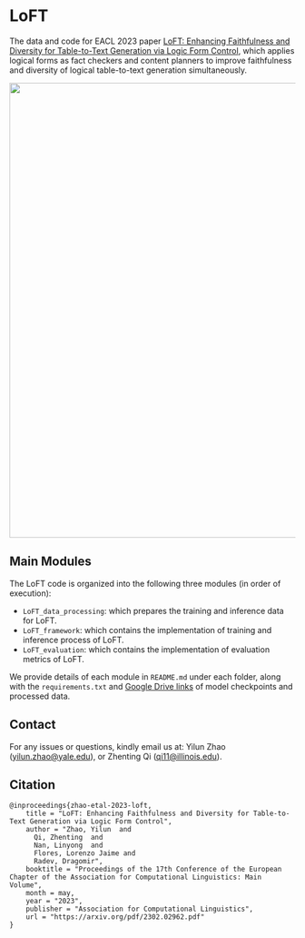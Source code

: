 # LoFT
The data and code for EACL 2023 paper [LoFT: Enhancing Faithfulness and Diversity for Table-to-Text Generation via Logic Form Control](https://arxiv.org/abs/2302.02962), which applies logical forms as fact checkers and content planners to improve faithfulness and diversity of logical table-to-text generation simultaneously.
<p align="center">
<img src="model_view.jpg" width="800">
</p>

## Main Modules
The LoFT code is organized into the following three modules (in order of execution):
- `LoFT_data_processing`: which prepares the training and inference data for LoFT.
- `LoFT_framework`: which contains the implementation of training and inference process of LoFT.
- `LoFT_evaluation`: which contains the implementation of evaluation metrics of LoFT.

We provide details of each module in `README.md` under each folder, along with the `requirements.txt` and [Google Drive links](https://drive.google.com/drive/folders/1A2zkN00KJCLc2fq4QR9u0InGLD72HVyC?usp=sharing) of model checkpoints and processed data.


## Contact
For any issues or questions, kindly email us at: Yilun Zhao (yilun.zhao@yale.edu), or Zhenting Qi (qi11@illinois.edu).

## Citation
```
@inproceedings{zhao-etal-2023-loft,
    title = "LoFT: Enhancing Faithfulness and Diversity for Table-to-Text Generation via Logic Form Control",
    author = "Zhao, Yilun  and
      Qi, Zhenting  and
      Nan, Linyong  and
      Flores, Lorenzo Jaime and
      Radev, Dragomir",
    booktitle = "Proceedings of the 17th Conference of the European Chapter of the Association for Computational Linguistics: Main Volume",
    month = may,
    year = "2023",
    publisher = "Association for Computational Linguistics",
    url = "https://arxiv.org/pdf/2302.02962.pdf"
}
```